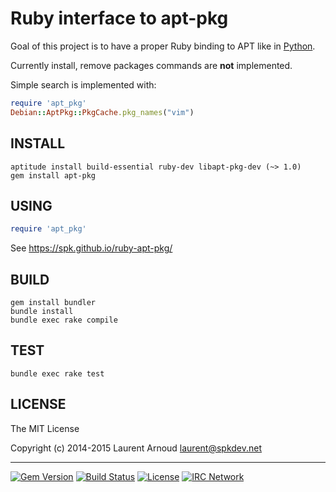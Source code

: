 # Ruby interface to apt-pkg

Goal of this project is to have a proper Ruby binding to APT like in
[Python](https://apt.alioth.debian.org/python-apt-doc/library/apt_pkg.html).

Currently install, remove packages commands are **not** implemented.

Simple search is implemented with:

~~~ ruby
require 'apt_pkg'
Debian::AptPkg::PkgCache.pkg_names("vim")
~~~

## INSTALL

~~~ console
aptitude install build-essential ruby-dev libapt-pkg-dev (~> 1.0)
gem install apt-pkg
~~~

## USING

~~~ ruby
require 'apt_pkg'
~~~

See https://spk.github.io/ruby-apt-pkg/

## BUILD

~~~ console
gem install bundler
bundle install
bundle exec rake compile
~~~

## TEST

~~~ console
bundle exec rake test
~~~

## LICENSE

The MIT License

Copyright (c) 2014-2015 Laurent Arnoud <laurent@spkdev.net>

---
[![Gem Version](https://badge.fury.io/rb/apt-pkg.svg)](https://rubygems.org/gems/apt-pkg)
[![Build Status](https://secure.travis-ci.org/spk/ruby-apt-pkg.svg?branch=master)](https://travis-ci.org/spk/ruby-apt-pkg)
[![License](https://img.shields.io/github/license/spk/ruby-apt-pkg.svg)](http://opensource.org/licenses/MIT "MIT")
[![IRC Network](https://img.shields.io/badge/irc-oftc-blue.svg)](https://webchat.oftc.net/ "#ruby-apt-pkg")
